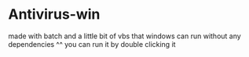 # Antivirus-win
made with batch and a little bit of vbs that windows can run without any dependencies ^^
you can run it by double clicking it
